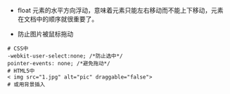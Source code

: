 - float
元素的水平方向浮动，意味着元素只能左右移动而不能上下移动，元素在文档中的顺序就很重要了。

- 防止图片被鼠标拖动
 ```
 # CSS中
 -webkit-user-select:none; /*防止选中*/
 pointer-events: none; /*避免拖动*/
 # HTML5中
 < img src="1.jpg" alt="pic" draggable="false">
 # 或用背景插入
 ```
